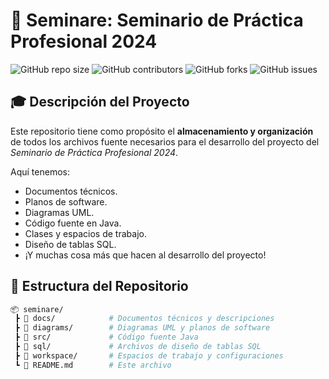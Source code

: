 # 📘 Seminare: Seminario de Práctica Profesional 2024

![GitHub repo size](https://img.shields.io/github/repo-size/your-username/seminare?style=flat-square)
![GitHub contributors](https://img.shields.io/github/contributors/your-username/seminare?style=flat-square)
![GitHub forks](https://img.shields.io/github/forks/your-username/seminare?style=flat-square)
![GitHub issues](https://img.shields.io/github/issues/your-username/seminare?style=flat-square)

## 🎓 Descripción del Proyecto

Este repositorio tiene como propósito el **almacenamiento y organización** de todos los archivos fuente necesarios para el desarrollo del proyecto del _Seminario de Práctica Profesional 2024_.

Aquí tenemos:
- Documentos técnicos.
- Planos de software.
- Diagramas UML.
- Código fuente en Java.
- Clases y espacios de trabajo.
- Diseño de tablas SQL.
- ¡Y muchas cosa más que hacen al desarrollo del proyecto!

## 📁 Estructura del Repositorio

```bash
📦 seminare/
 ┣ 📂 docs/            # Documentos técnicos y descripciones
 ┣ 📂 diagrams/        # Diagramas UML y planos de software
 ┣ 📂 src/             # Código fuente Java
 ┣ 📂 sql/             # Archivos de diseño de tablas SQL
 ┣ 📂 workspace/       # Espacios de trabajo y configuraciones
 ┗ 📜 README.md        # Este archivo
